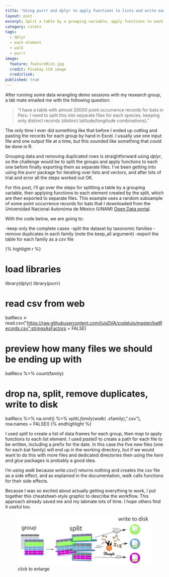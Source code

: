```yaml
---
title: "Using purrr and dplyr to apply functions to lists and write each element to disk"
layout: post
excerpt: Split a table by a grouping variable, apply functions to each element, and export to separate files. 
category: rstats
tags:
  - dplyr
  - each element
  - walk
  - purrr
image:
  feature: featureRish.jpg
  credit: Pixabay CC0 image
  creditlink:
published: true
---
```

After running some data wrangling demo sessions with my research group, a lab mate emailed me with the following question:

> “I have a table with almost 20000 point occurrence records for bats in Peru. I need to split this into separate files for each species, keeping only distinct records (distinct latitude/longitude combinations).”

The only time I ever did something like that before I ended up cutting and pasting the records for each group by hand in Excel. I usually use one input file and one output file at a time, but this sounded like something that could be done in R.

Grouping data and removing duplicated rows is straightforward using _dplyr_, so the challenge would be to split the groups and apply functions to each one before finally exporting them as separate files. I’ve been getting into using the _purrr_ package for iterating over lists and vectors, and after lots of trial and error all the steps worked out OK.

For this post, I’ll go over the steps for splitting a table by a grouping variable, then applying functions to each element created by the split, which are then exported to separate files. 
This example uses a random subsample of some point occurrence records for bats that I downloaded from the Universidad Nacional Autonóma de México (UNAM) [Open Data portal](https://datosabiertos.unam.mx/).

With the code below, we are going to:

-keep only the complete cases
-split the dataset by taxonomic families
-remove duplicates in each family (note the keep_all argument)
-export the table for each family as a csv file

{% highlight r %}
# load libraries
library(dplyr)
library(purrr)

# read csv from web
batRecs <- read.csv("https://raw.githubusercontent.com/luisDVA/codeluis/master/batRecords.csv",stringsAsFactors = FALSE)

# preview how many files we should be ending up with
batRecs %>% count(family)

# drop na, split, remove duplicates, write to disk
batRecs %>%  na.omit() %>% 
  split(.$family) %>% map(~distinct(.x,decimal_latitude,decimal_longitude,.keep_all=TRUE)) %>% 
  walk(~.x %>%  write.csv(file = paste0("nov1_",unique(.x$family),".csv"),
                   row.names = FALSE))
{% endhighlight %}

I used _split_ to create a list of data frames for each group, then _map_ to apply functions to each list element. I used _paste0_ to create a path for each file to be written, including a prefix for the date. In this case the five new files (one for each bat family) will end up in the working directory, but if we would want to do this with more files and dedicated directories then using the _here_ and _glue_ packages is probably a good idea. 

I’m using _walk_ because _write.csv()_ returns nothing and creates the csv file as a side effect, and as explained in the documentation, _walk_ calls functions for their side effects.   

Because I was so excited about actually getting everything to work, I put together this cheatsheet-style graphic to describe the workflow. This approach already saved me and my labmate lots of time. I hope others find it useful too. 

<figure>
    <a href="/images/purrrPost.png"><img src="/images/purrrPost.png"></a>
        <figcaption>click to enlarge</figcaption>
</figure>

